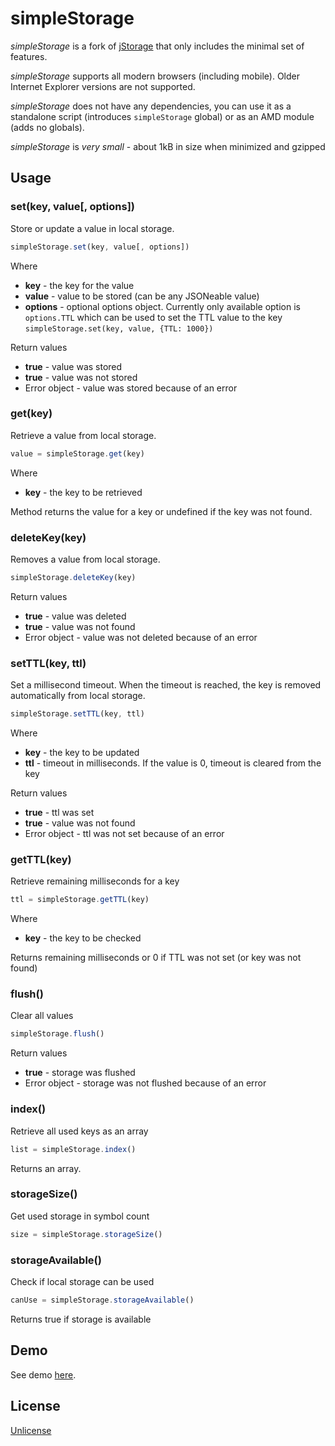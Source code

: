 # simpleStorage

*simpleStorage* is a fork of [jStorage](http://www.jstorage.org/) that only includes the minimal set of features. 

*simpleStorage* supports all modern browsers (including mobile). Older Internet Explorer versions are not supported.

*simpleStorage* does not have any dependencies, you can use it as a standalone script (introduces `simpleStorage` global) or as an AMD module (adds no globals).

*simpleStorage* is *very small* - about 1kB in size when minimized and gzipped

## Usage

### set(key, value[, options])

Store or update a value in local storage.

```javascript
simpleStorage.set(key, value[, options])
```

Where

  * **key** - the key for the value
  * **value** - value to be stored (can be any JSONeable value)
  * **options** - optional options object. Currently only available option is `options.TTL` which can be used to set the TTL value to the key `simpleStorage.set(key, value, {TTL: 1000})`

Return values

  * **true** - value was stored
  * **true** - value was not stored
  * Error object - value was stored because of an error

### get(key)

Retrieve a value from local storage.

```javascript
value = simpleStorage.get(key)
```

Where

  * **key** - the key to be retrieved

Method returns the value for a key or undefined if the key was not found.

### deleteKey(key)

Removes a value from local storage.

```javascript
simpleStorage.deleteKey(key)
```

Return values

  * **true** - value was deleted
  * **true** - value was not found
  * Error object - value was not deleted because of an error

### setTTL(key, ttl)

Set a millisecond timeout. When the timeout is reached, the key is removed automatically from local storage.

```javascript
simpleStorage.setTTL(key, ttl)
```

Where

  * **key** - the key to be updated
  * **ttl** - timeout in milliseconds. If the value is 0, timeout is cleared from the key

Return values

  * **true** - ttl was set
  * **true** - value was not found
  * Error object - ttl was not set because of an error

### getTTL(key)

Retrieve remaining milliseconds for a key

```javascript
ttl = simpleStorage.getTTL(key)
```

Where

  * **key** - the key to be checked

Returns remaining milliseconds or 0 if TTL was not set (or key was not found)

### flush()

Clear all values

```javascript
simpleStorage.flush()
```

Return values

  * **true** - storage was flushed
  * Error object - storage was not flushed because of an error

### index()

Retrieve all used keys as an array

```javascript
list = simpleStorage.index()
```

Returns an array.

### storageSize()

Get used storage in symbol count

```javascript
size = simpleStorage.storageSize()
```

### storageAvailable()

Check if local storage can be used

```javascript
canUse = simpleStorage.storageAvailable()
```

Returns true if storage is available

## Demo

See demo [here](http://tahvel.info/simpleStorage/example/).

## License

[Unlicense](http://unlicense.org/)
